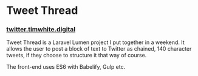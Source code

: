 # Tweet Thread

### [twitter.timwhite.digital](http://twitter.timwhite.digital/)

Tweet Thread is a Laravel Lumen project I put together in a weekend. It allows the user to post a block of text to Twitter as chained, 140 character tweets, if they choose to structure it that way of course.

The front-end uses ES6 with Babelify, Gulp etc.
